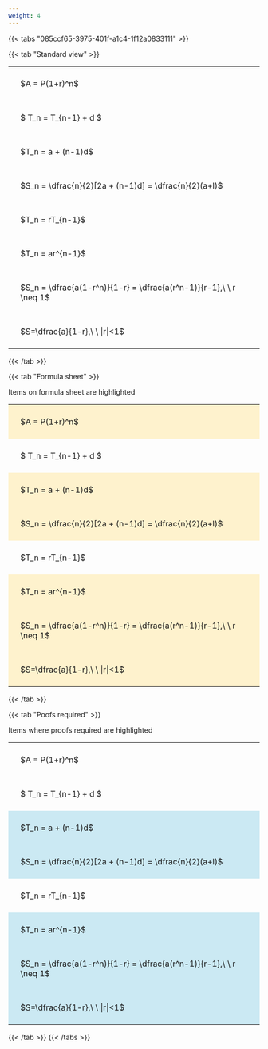 ```yaml
---
weight: 4
---
```


{{< tabs "085ccf65-3975-401f-a1c4-1f12a0833111" >}}

{{< tab "Standard view" >}}

<style type="text/css">
#T_15ffa th.col_heading {
  text-align: left;
  font-size: 1em;
}
#T_15ffa td {
  text-align: left;
  font-size: 1em;
  padding: 1.5em;
}
</style>
<table id="T_15ffa">
  <thead>
  </thead>
  <tbody>
    <tr>
      <td id="T_15ffa_row0_col0" class="data row0 col0" >$A = P(1+r)^n$</td>
    </tr>
    <tr>
      <td id="T_15ffa_row1_col0" class="data row1 col0" >$ T_n = T_{n-1} + d $</td>
    </tr>
    <tr>
      <td id="T_15ffa_row2_col0" class="data row2 col0" >$T_n = a + (n-1)d$</td>
    </tr>
    <tr>
      <td id="T_15ffa_row3_col0" class="data row3 col0" >$S_n = \dfrac{n}{2}[2a + (n-1)d] = \dfrac{n}{2}(a+l)$</td>
    </tr>
    <tr>
      <td id="T_15ffa_row4_col0" class="data row4 col0" >$T_n = rT_{n-1}$</td>
    </tr>
    <tr>
      <td id="T_15ffa_row5_col0" class="data row5 col0" >$T_n = ar^{n-1}$</td>
    </tr>
    <tr>
      <td id="T_15ffa_row6_col0" class="data row6 col0" >$S_n = \dfrac{a(1-r^n)}{1-r} = \dfrac{a(r^n-1)}{r-1},\ \  r \neq 1$</td>
    </tr>
    <tr>
      <td id="T_15ffa_row7_col0" class="data row7 col0" >$S=\dfrac{a}{1-r},\ \ |r|<1$</td>
    </tr>
  </tbody>
</table>
{{< /tab >}}

{{< tab "Formula sheet" >}}

Items on formula sheet are highlighted 
<br>
<style type="text/css">
#T_d17ad th.col_heading {
  text-align: left;
  font-size: 1em;
}
#T_d17ad td {
  text-align: left;
  font-size: 1em;
  padding: 1.5em;
}
#T_d17ad_row0_col0, #T_d17ad_row2_col0, #T_d17ad_row3_col0, #T_d17ad_row5_col0, #T_d17ad_row6_col0, #T_d17ad_row7_col0 {
  background-color: rgba(255,194,10, 0.2);
}
#T_d17ad_row1_col0, #T_d17ad_row4_col0 {
  background-color: rgba(0,0,0,0);
}
</style>
<table id="T_d17ad">
  <thead>
  </thead>
  <tbody>
    <tr>
      <td id="T_d17ad_row0_col0" class="data row0 col0" >$A = P(1+r)^n$</td>
    </tr>
    <tr>
      <td id="T_d17ad_row1_col0" class="data row1 col0" >$ T_n = T_{n-1} + d $</td>
    </tr>
    <tr>
      <td id="T_d17ad_row2_col0" class="data row2 col0" >$T_n = a + (n-1)d$</td>
    </tr>
    <tr>
      <td id="T_d17ad_row3_col0" class="data row3 col0" >$S_n = \dfrac{n}{2}[2a + (n-1)d] = \dfrac{n}{2}(a+l)$</td>
    </tr>
    <tr>
      <td id="T_d17ad_row4_col0" class="data row4 col0" >$T_n = rT_{n-1}$</td>
    </tr>
    <tr>
      <td id="T_d17ad_row5_col0" class="data row5 col0" >$T_n = ar^{n-1}$</td>
    </tr>
    <tr>
      <td id="T_d17ad_row6_col0" class="data row6 col0" >$S_n = \dfrac{a(1-r^n)}{1-r} = \dfrac{a(r^n-1)}{r-1},\ \  r \neq 1$</td>
    </tr>
    <tr>
      <td id="T_d17ad_row7_col0" class="data row7 col0" >$S=\dfrac{a}{1-r},\ \ |r|<1$</td>
    </tr>
  </tbody>
</table>
{{< /tab >}}

{{< tab "Poofs required" >}}

Items where proofs required are highlighted 
<br>
<style type="text/css">
#T_3eedd th.col_heading {
  text-align: left;
  font-size: 1em;
}
#T_3eedd td {
  text-align: left;
  font-size: 1em;
  padding: 1.5em;
}
#T_3eedd_row0_col0, #T_3eedd_row1_col0, #T_3eedd_row4_col0 {
  background-color: rgba(0,0,0,0);
}
#T_3eedd_row2_col0, #T_3eedd_row3_col0, #T_3eedd_row5_col0, #T_3eedd_row6_col0, #T_3eedd_row7_col0 {
  background-color: rgba(0,150,200, 0.2);
}
</style>
<table id="T_3eedd">
  <thead>
  </thead>
  <tbody>
    <tr>
      <td id="T_3eedd_row0_col0" class="data row0 col0" >$A = P(1+r)^n$</td>
    </tr>
    <tr>
      <td id="T_3eedd_row1_col0" class="data row1 col0" >$ T_n = T_{n-1} + d $</td>
    </tr>
    <tr>
      <td id="T_3eedd_row2_col0" class="data row2 col0" >$T_n = a + (n-1)d$</td>
    </tr>
    <tr>
      <td id="T_3eedd_row3_col0" class="data row3 col0" >$S_n = \dfrac{n}{2}[2a + (n-1)d] = \dfrac{n}{2}(a+l)$</td>
    </tr>
    <tr>
      <td id="T_3eedd_row4_col0" class="data row4 col0" >$T_n = rT_{n-1}$</td>
    </tr>
    <tr>
      <td id="T_3eedd_row5_col0" class="data row5 col0" >$T_n = ar^{n-1}$</td>
    </tr>
    <tr>
      <td id="T_3eedd_row6_col0" class="data row6 col0" >$S_n = \dfrac{a(1-r^n)}{1-r} = \dfrac{a(r^n-1)}{r-1},\ \  r \neq 1$</td>
    </tr>
    <tr>
      <td id="T_3eedd_row7_col0" class="data row7 col0" >$S=\dfrac{a}{1-r},\ \ |r|<1$</td>
    </tr>
  </tbody>
</table>
{{< /tab >}}
{{< /tabs >}}